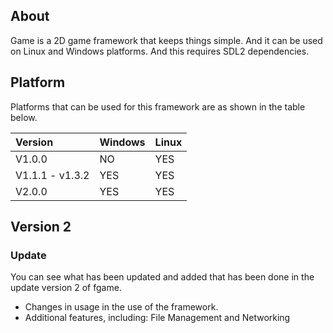 ## About
Game is a 2D game framework that keeps things simple.
And it can be used on Linux and Windows platforms.
And this requires SDL2 dependencies.

## Platform
Platforms that can be used for this framework are as shown in the table below.

| Version         | Windows            | Linux              |
|:----------------|:-------------------|:-------------------|
| V1.0.0          | NO                 | YES                |
| V1.1.1 - v1.3.2 | YES                | YES                |
| V2.0.0          | YES                | YES                |

## Version 2
### Update
You can see what has been updated and added that has been done in the update version 2 of fgame.
- Changes in usage in the use of the framework.
- Additional features, including: File Management and Networking
